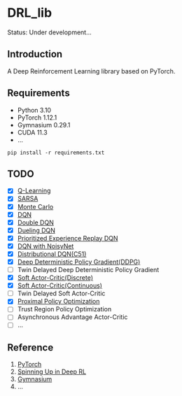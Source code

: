 # DRL_lib

Status: Under development...

## Introduction

A Deep Reinforcement Learning library based on PyTorch.

## Requirements

- Python 3.10
- PyTorch 1.12.1
- Gymnasium 0.29.1
- CUDA 11.3
- ...

```
pip install -r requirements.txt
```

## TODO

- [x] [Q-Learning](algorithms/QLearning/q_learning.py)
- [x] [SARSA](algorithms/SARSA/sarsa.py)
- [x] [Monte Carlo](algorithms/MonteCarlo/single_step_monte_carlo.py)
- [x] [DQN](algorithms/DQN/dqn.py)
- [x] [Double DQN](algorithms/DQN/dqn.py)
- [x] [Dueling DQN](algorithms/DQN/dqn.py)
- [x] [Prioritized Experience Replay DQN](algorithms/DQN/dqn_per.py)
- [x] [DQN with NoisyNet](algorithms/DQN/dqn_noisy.py)
- [x] [Distributional DQN(C51)](algorithms/DQN/dqn_c51.py)
- [x] [Deep Deterministic Policy Gradient(DDPG)](algorithms/DDPG/ddpg.py)
- [ ] Twin Delayed Deep Deterministic Policy Gradient
- [x] [Soft Actor-Critic(Discrete)](algorithms/SAC/sac_discrete.py)
- [x] [Soft Actor-Critic(Continuous)](algorithms/SAC/sac_continuous.py)
- [ ] Twin Delayed Soft Actor-Critic
- [x] [Proximal Policy Optimization](algorithms/PPO/ppo.py)
- [ ] Trust Region Policy Optimization
- [ ] Asynchronous Advantage Actor-Critic
- [ ] ...

## Reference

1. [PyTorch](https://pytorch.org/)
2. [Spinning Up in Deep RL](https://openai.com/research/spinning-up-in-deep-rl)
3. [Gymnasium](https://gymnasium.farama.org/)
4. ...